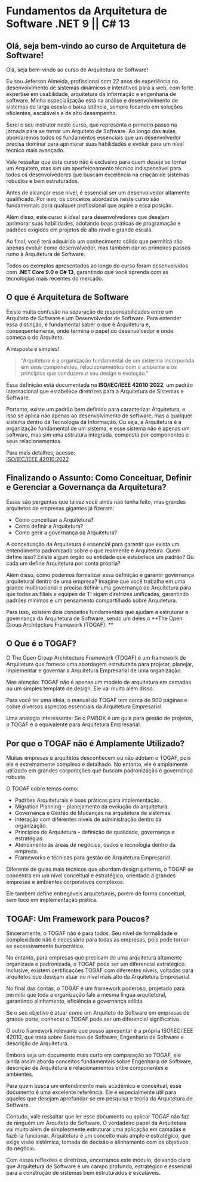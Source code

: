 # Fundamentos da Arquitetura de Software .NET 9 || C# 13
## Olá, seja bem-vindo ao curso de Arquitetura de Software!

Olá, seja bem-vindo ao curso de Arquitetura de Software! 

Eu sou Jeferson Almeida, profissional com 22 anos de experiência no desenvolvimento de sistemas dinâmicos e interativos para a web, com forte expertise em usabilidade, arquitetura da informação e engenharia de software. Minha especialização está na análise e desenvolvimento de sistemas de larga escala e baixa latência, sempre focando em soluções eficientes, escaláveis e de alto desempenho. 

Serei o seu instrutor neste curso, que representa o primeiro passo na jornada para se tornar um Arquiteto de Software. Ao longo das aulas, abordaremos todos os fundamentos essenciais que um desenvolvedor precisa dominar para aprimorar suas habilidades e evoluir para um nível técnico mais avançado. 

Vale ressaltar que este curso não é exclusivo para quem deseja se tornar um Arquiteto, mas sim um aperfeiçoamento técnico indispensável para todos os desenvolvedores que buscam excelência na criação de sistemas robustos e bem estruturados. 

Antes de alcançar esse nível, é essencial ser um desenvolvedor altamente qualificado. Por isso, os conceitos abordados neste curso são fundamentais para qualquer profissional que aspire a essa posição. 

Além disso, este curso é ideal para desenvolvedores que desejam aprimorar suas habilidades, adotando boas práticas de programação e padrões exigidos em projetos de alto nível e grande escala. 

Ao final, você terá adquirido um conhecimento sólido que permitirá não apenas evoluir como desenvolvedor, mas também dar os primeiros passos rumo à Arquitetura de Software. 

Todos os exemplos apresentados ao longo do curso foram desenvolvidos com **.NET Core 9.0 e C# 13**, garantindo que você aprenda com as tecnologias mais recentes do mercado. 

## O que é Arquitetura de Software

Existe muita confusão na separação de responsabilidades entre um Arquiteto de Software e um Desenvolvedor de Software. Para entender essa distinção, é fundamental saber o que é Arquitetura e, consequentemente, onde termina o papel do desenvolvedor e onde começa o do Arquiteto. 

A resposta é simples! 

> “Arquitetura é a organização fundamental de um sisterma incorporada em seus componentes, relaciopnamentos com o ambiente e os princípios que conduzem o seu design e evolução.”   

Essa definição está documentada na **ISO/IEC/IEEE 42010:2022**, um padrão internacional que estabelece diretrizes para a Arquitetura de Sistemas e Software. 

Portanto, existe um padrão bem definido para caracterizar Arquitetura, e isso se aplica não apenas ao desenvolvimento de software, mas a qualquer sistema dentro da Tecnologia da Informação. Ou seja, a Arquitetura é a organização fundamental de um sistema, e esse sistema não é apenas um software, mas sim uma estrutura integrada, composta por componentes e seus relacionamentos. 

Para mais detalhes, acesse:<br /> 
[ISO/IEC/IEEE 42010:2022](https://www.iso.org/obp/ui/en/#iso:std:iso-iec-ieee:42010:ed-2:v1:en)

## Finalizando o Assunto: Como Conceituar, Definir e Gerenciar a Governança da Arquitetura? 

Essas são perguntas que talvez você ainda não tenha feito, mas grandes arquitetos de empresas gigantes já fizeram: 

- Como conceituar a Arquitetura? 
- Como definir a Arquitetura? 
- Como gerir a governança da Arquitetura? 

A conceituação da Arquitetura é essencial para garantir que exista um entendimento padronizado sobre o que realmente é Arquitetura. Quem define isso? Existe algum órgão ou entidade que estabelece um padrão? Ou cada um define Arquitetura por conta própria? 

Além disso, como podemos formalizar essa definição e garantir governança arquitetural dentro de uma empresa? Imagine que você trabalha em uma grande multinacional e precisa definir uma governança de Arquitetura para que todas as filiais e equipes de TI sigam diretrizes unificadas, garantindo padrões mínimos e um pensamento compartilhado sobre Arquitetura. 

Para isso, existem dois conceitos fundamentais que ajudam a estruturar a governança da Arquitetura de Software, sendo um deles o **The Open Group Architecture Framework (TOGAF). 
**
 

## O Que é o TOGAF? 

O The Open Group Architecture Framework (TOGAF) é um framework de Arquitetura que fornece uma abordagem estruturada para projetar, planejar, implementar e governar a Arquitetura Empresarial de uma organização. 

Mas atenção: TOGAF não é apenas um modelo de arquitetura em camadas ou um simples template de design. Ele vai muito além disso. 

Para você ter uma ideia, o manual do TOGAF tem cerca de 900 páginas e cobre diversos aspectos essenciais da Arquitetura Empresarial. 

Uma analogia interessante: 
Se o PMBOK é um guia para gestão de projetos, o TOGAF é o equivalente para Arquitetura Empresarial. 

 

## Por que o TOGAF não é Amplamente Utilizado? 

Muitas empresas e arquitetos desconhecem ou não adotam o TOGAF, pois ele é extremamente complexo e detalhado. No entanto, ele é amplamente utilizado em grandes corporações que buscam padronização e governança robusta. 

O TOGAF cobre temas como: 
- Padrões Arquiteturais e boas práticas para implementação. 
- Migration Planning – planejamento da evolução da arquitetura. 
- Governança e Gestão de Mudanças na arquitetura de sistemas. 
- Interação com diferentes níveis de administração dentro da organização. 
- Princípios de Arquitetura – definição de qualidade, governança e estratégias. 
- Atendimento às áreas de negócios, dados e tecnologia dentro da empresa. 
- Frameworks e técnicas para gestão de Arquitetura Empresarial. 

Diferente de guias mais técnicos que abordam design patterns, o TOGAF se concentra em um nível conceitual e estratégico, orientado a grandes empresas e ambientes corporativos complexos. 

Ele também define entregáveis arquiteturais, porém de forma conceitual, sem foco em implementação prática. 

## TOGAF: Um Framework para Poucos? 

Sinceramente, o TOGAF não é para todos. Seu nível de formalidade e complexidade não é necessário para todas as empresas, pois pode tornar-se excessivamente burocrático. 

No entanto, para empresas que precisam de uma arquitetura altamente organizada e padronizada, o TOGAF pode ser um diferencial estratégico. Inclusive, existem certificações TOGAF com diferentes níveis, voltadas para arquitetos que desejam atuar no nível mais alto da Arquitetura Empresarial. 

No final das contas, o TOGAF é um framework poderoso, projetado para permitir que toda a organização fale a mesma língua arquitetural, garantindo alinhamento, eficiência e governança sólida. 

Se o seu objetivo é atuar como um Arquiteto de Software em empresas de grande porte, conhecer o TOGAF pode ser um diferencial significativo. 

O outro framework relevante que posso apresentar é a própria ISO/IEC/IEEE 42010, que trata sobre Sistemas de Software, Engenharia de Software e descrição de Arquitetura. 

Embora seja um documento mais curto em comparação ao TOGAF, ele ainda assim aborda conceitos fundamentais sobre Engenharia de Software, descrição de Arquitetura e relacionamentos entre componentes e ambientes. 

Para quem busca um entendimento mais acadêmico e conceitual, esse documento é uma excelente referência. Ele é especialmente útil para aqueles que desejam aprofundar-se em pesquisa e teoria da Arquitetura de Software. 

Contudo, vale ressaltar que ler esse documento ou aplicar TOGAF não faz de ninguém um Arquiteto de Software. O verdadeiro papel da Arquitetura vai muito além de simplesmente estruturar uma aplicação em camadas e fazê-la funcionar. Arquitetura é um conceito mais amplo e estratégico, que exige visão sistêmica, tomada de decisão e alinhamento com os objetivos do negócio. 

Com essas reflexões e diretrizes, encerramos este módulo, deixando claro que Arquitetura de Software é um campo profundo, estratégico e essencial para a construção de sistemas bem estruturados e escaláveis. 






  
 

